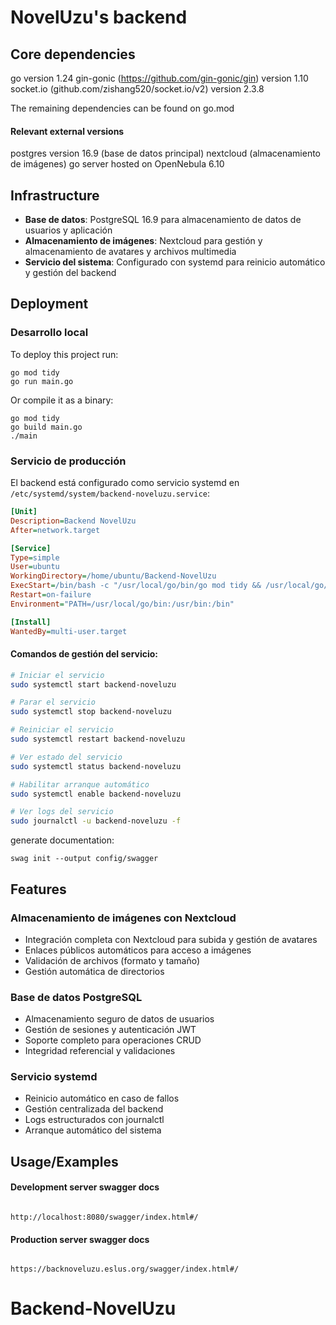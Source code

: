# NovelUzu's backend

## Core dependencies

go version 1.24
gin-gonic (https://github.com/gin-gonic/gin) version 1.10
socket.io (github.com/zishang520/socket.io/v2) version 2.3.8

The remaining dependencies can be found on go.mod

#### Relevant external versions

postgres version 16.9 (base de datos principal)
nextcloud (almacenamiento de imágenes)
go server hosted on OpenNebula 6.10

## Infrastructure

- **Base de datos**: PostgreSQL 16.9 para almacenamiento de datos de usuarios y aplicación
- **Almacenamiento de imágenes**: Nextcloud para gestión y almacenamiento de avatares y archivos multimedia
- **Servicio del sistema**: Configurado con systemd para reinicio automático y gestión del backend

## Deployment

### Desarrollo local

To deploy this project run:

```
go mod tidy
go run main.go

```
Or compile it as a binary:
```
go mod tidy
go build main.go
./main
```

### Servicio de producción

El backend está configurado como servicio systemd en `/etc/systemd/system/backend-noveluzu.service`:

```ini
[Unit]
Description=Backend NovelUzu
After=network.target

[Service]
Type=simple
User=ubuntu
WorkingDirectory=/home/ubuntu/Backend-NovelUzu
ExecStart=/bin/bash -c "/usr/local/go/bin/go mod tidy && /usr/local/go/bin/go run main.go"
Restart=on-failure
Environment="PATH=/usr/local/go/bin:/usr/bin:/bin"

[Install]
WantedBy=multi-user.target
```

#### Comandos de gestión del servicio:

```bash
# Iniciar el servicio
sudo systemctl start backend-noveluzu

# Parar el servicio
sudo systemctl stop backend-noveluzu

# Reiniciar el servicio
sudo systemctl restart backend-noveluzu

# Ver estado del servicio
sudo systemctl status backend-noveluzu

# Habilitar arranque automático
sudo systemctl enable backend-noveluzu

# Ver logs del servicio
sudo journalctl -u backend-noveluzu -f
```

generate documentation:
```
swag init --output config/swagger
```

## Features

### Almacenamiento de imágenes con Nextcloud
- Integración completa con Nextcloud para subida y gestión de avatares
- Enlaces públicos automáticos para acceso a imágenes
- Validación de archivos (formato y tamaño)
- Gestión automática de directorios

### Base de datos PostgreSQL
- Almacenamiento seguro de datos de usuarios
- Gestión de sesiones y autenticación JWT
- Soporte completo para operaciones CRUD
- Integridad referencial y validaciones

### Servicio systemd
- Reinicio automático en caso de fallos
- Gestión centralizada del backend
- Logs estructurados con journalctl
- Arranque automático del sistema
## Usage/Examples

#### Development server swagger docs

~~~ copy

http://localhost:8080/swagger/index.html#/
~~~

#### Production server swagger docs

~~~ copy

https://backnoveluzu.eslus.org/swagger/index.html#/
~~~
# Backend-NovelUzu
